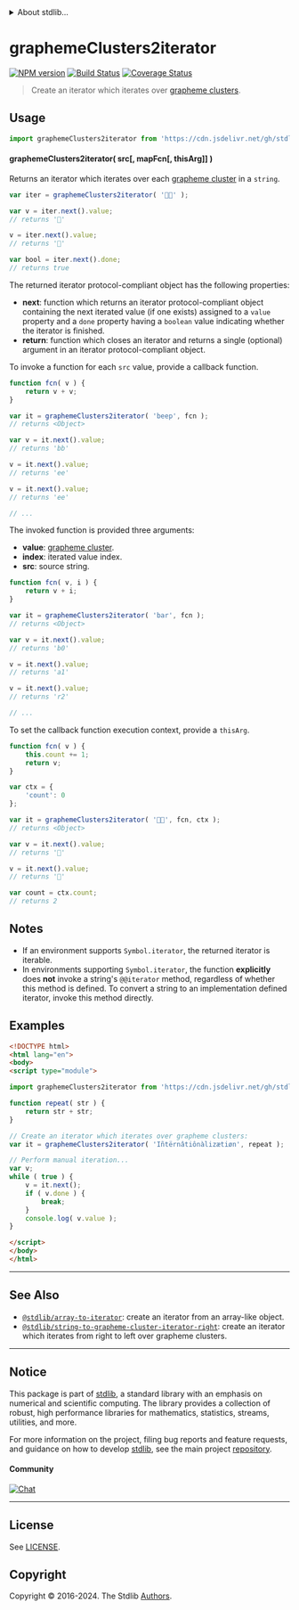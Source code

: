 <!--

@license Apache-2.0

Copyright (c) 2022 The Stdlib Authors.

Licensed under the Apache License, Version 2.0 (the "License");
you may not use this file except in compliance with the License.
You may obtain a copy of the License at

   http://www.apache.org/licenses/LICENSE-2.0

Unless required by applicable law or agreed to in writing, software
distributed under the License is distributed on an "AS IS" BASIS,
WITHOUT WARRANTIES OR CONDITIONS OF ANY KIND, either express or implied.
See the License for the specific language governing permissions and
limitations under the License.

-->


<details>
  <summary>
    About stdlib...
  </summary>
  <p>We believe in a future in which the web is a preferred environment for numerical computation. To help realize this future, we've built stdlib. stdlib is a standard library, with an emphasis on numerical and scientific computation, written in JavaScript (and C) for execution in browsers and in Node.js.</p>
  <p>The library is fully decomposable, being architected in such a way that you can swap out and mix and match APIs and functionality to cater to your exact preferences and use cases.</p>
  <p>When you use stdlib, you can be absolutely certain that you are using the most thorough, rigorous, well-written, studied, documented, tested, measured, and high-quality code out there.</p>
  <p>To join us in bringing numerical computing to the web, get started by checking us out on <a href="https://github.com/stdlib-js/stdlib">GitHub</a>, and please consider <a href="https://opencollective.com/stdlib">financially supporting stdlib</a>. We greatly appreciate your continued support!</p>
</details>

# graphemeClusters2iterator

[![NPM version][npm-image]][npm-url] [![Build Status][test-image]][test-url] [![Coverage Status][coverage-image]][coverage-url] <!-- [![dependencies][dependencies-image]][dependencies-url] -->

> Create an iterator which iterates over [grapheme clusters][unicode-text-segmentation].

<!-- Section to include introductory text. Make sure to keep an empty line after the intro `section` element and another before the `/section` close. -->

<section class="intro">

</section>

<!-- /.intro -->

<!-- Package usage documentation. -->



<section class="usage">

## Usage

```javascript
import graphemeClusters2iterator from 'https://cdn.jsdelivr.net/gh/stdlib-js/string-to-grapheme-cluster-iterator@v0.2.1-esm/index.mjs';
```

#### graphemeClusters2iterator( src\[, mapFcn\[, thisArg]] )

Returns an iterator which iterates over each [grapheme cluster][unicode-text-segmentation] in a `string`.

```javascript
var iter = graphemeClusters2iterator( '🌷🍕' );

var v = iter.next().value;
// returns '🌷'

v = iter.next().value;
// returns '🍕'

var bool = iter.next().done;
// returns true
```

The returned iterator protocol-compliant object has the following properties:

-   **next**: function which returns an iterator protocol-compliant object containing the next iterated value (if one exists) assigned to a `value` property and a `done` property having a `boolean` value indicating whether the iterator is finished.
-   **return**: function which closes an iterator and returns a single (optional) argument in an iterator protocol-compliant object.

To invoke a function for each `src` value, provide a callback function.

```javascript
function fcn( v ) {
    return v + v;
}

var it = graphemeClusters2iterator( 'beep', fcn );
// returns <Object>

var v = it.next().value;
// returns 'bb'

v = it.next().value;
// returns 'ee'

v = it.next().value;
// returns 'ee'

// ...
```

The invoked function is provided three arguments:

-   **value**: [grapheme cluster][unicode-text-segmentation].
-   **index**: iterated value index.
-   **src**: source string.

```javascript
function fcn( v, i ) {
    return v + i;
}

var it = graphemeClusters2iterator( 'bar', fcn );
// returns <Object>

var v = it.next().value;
// returns 'b0'

v = it.next().value;
// returns 'a1'

v = it.next().value;
// returns 'r2'

// ...
```

To set the callback function execution context, provide a `thisArg`.

```javascript
function fcn( v ) {
    this.count += 1;
    return v;
}

var ctx = {
    'count': 0
};

var it = graphemeClusters2iterator( '🌷🍕', fcn, ctx );
// returns <Object>

var v = it.next().value;
// returns '🌷'

v = it.next().value;
// returns '🍕'

var count = ctx.count;
// returns 2
```

</section>

<!-- /.usage -->

<!-- Package usage notes. Make sure to keep an empty line after the `section` element and another before the `/section` close. -->

<section class="notes">

## Notes

-   If an environment supports `Symbol.iterator`, the returned iterator is iterable.
-   In environments supporting `Symbol.iterator`, the function **explicitly** does **not** invoke a string's `@@iterator` method, regardless of whether this method is defined. To convert a string to an implementation defined iterator, invoke this method directly.

</section>

<!-- /.notes -->

<!-- Package usage examples. -->

<section class="examples">

## Examples

<!-- eslint no-undef: "error" -->

```html
<!DOCTYPE html>
<html lang="en">
<body>
<script type="module">

import graphemeClusters2iterator from 'https://cdn.jsdelivr.net/gh/stdlib-js/string-to-grapheme-cluster-iterator@v0.2.1-esm/index.mjs';

function repeat( str ) {
    return str + str;
}

// Create an iterator which iterates over grapheme clusters:
var it = graphemeClusters2iterator( 'Iñtërnâtiônàlizætiøn', repeat );

// Perform manual iteration...
var v;
while ( true ) {
    v = it.next();
    if ( v.done ) {
        break;
    }
    console.log( v.value );
}

</script>
</body>
</html>
```

</section>

<!-- /.examples -->

<!-- Section to include cited references. If references are included, add a horizontal rule *before* the section. Make sure to keep an empty line after the `section` element and another before the `/section` close. -->

<section class="references">

</section>

<!-- /.references -->

<!-- Section for related `stdlib` packages. Do not manually edit this section, as it is automatically populated. -->

<section class="related">

* * *

## See Also

-   <span class="package-name">[`@stdlib/array-to-iterator`][@stdlib/array/to-iterator]</span><span class="delimiter">: </span><span class="description">create an iterator from an array-like object.</span>
-   <span class="package-name">[`@stdlib/string-to-grapheme-cluster-iterator-right`][@stdlib/string/to-grapheme-cluster-iterator-right]</span><span class="delimiter">: </span><span class="description">create an iterator which iterates from right to left over grapheme clusters.</span>

</section>

<!-- /.related -->

<!-- Section for all links. Make sure to keep an empty line after the `section` element and another before the `/section` close. -->


<section class="main-repo" >

* * *

## Notice

This package is part of [stdlib][stdlib], a standard library with an emphasis on numerical and scientific computing. The library provides a collection of robust, high performance libraries for mathematics, statistics, streams, utilities, and more.

For more information on the project, filing bug reports and feature requests, and guidance on how to develop [stdlib][stdlib], see the main project [repository][stdlib].

#### Community

[![Chat][chat-image]][chat-url]

---

## License

See [LICENSE][stdlib-license].


## Copyright

Copyright &copy; 2016-2024. The Stdlib [Authors][stdlib-authors].

</section>

<!-- /.stdlib -->

<!-- Section for all links. Make sure to keep an empty line after the `section` element and another before the `/section` close. -->

<section class="links">

[npm-image]: http://img.shields.io/npm/v/@stdlib/string-to-grapheme-cluster-iterator.svg
[npm-url]: https://npmjs.org/package/@stdlib/string-to-grapheme-cluster-iterator

[test-image]: https://github.com/stdlib-js/string-to-grapheme-cluster-iterator/actions/workflows/test.yml/badge.svg?branch=v0.2.1
[test-url]: https://github.com/stdlib-js/string-to-grapheme-cluster-iterator/actions/workflows/test.yml?query=branch:v0.2.1

[coverage-image]: https://img.shields.io/codecov/c/github/stdlib-js/string-to-grapheme-cluster-iterator/main.svg
[coverage-url]: https://codecov.io/github/stdlib-js/string-to-grapheme-cluster-iterator?branch=v0.2.1

<!--

[dependencies-image]: https://img.shields.io/david/stdlib-js/string-to-grapheme-cluster-iterator.svg
[dependencies-url]: https://david-dm.org/stdlib-js/string-to-grapheme-cluster-iterator/main

-->

[chat-image]: https://img.shields.io/gitter/room/stdlib-js/stdlib.svg
[chat-url]: https://app.gitter.im/#/room/#stdlib-js_stdlib:gitter.im

[stdlib]: https://github.com/stdlib-js/stdlib

[stdlib-authors]: https://github.com/stdlib-js/stdlib/graphs/contributors

[umd]: https://github.com/umdjs/umd
[es-module]: https://developer.mozilla.org/en-US/docs/Web/JavaScript/Guide/Modules

[deno-url]: https://github.com/stdlib-js/string-to-grapheme-cluster-iterator/tree/deno
[deno-readme]: https://github.com/stdlib-js/string-to-grapheme-cluster-iterator/blob/deno/README.md
[umd-url]: https://github.com/stdlib-js/string-to-grapheme-cluster-iterator/tree/umd
[umd-readme]: https://github.com/stdlib-js/string-to-grapheme-cluster-iterator/blob/umd/README.md
[esm-url]: https://github.com/stdlib-js/string-to-grapheme-cluster-iterator/tree/esm
[esm-readme]: https://github.com/stdlib-js/string-to-grapheme-cluster-iterator/blob/esm/README.md
[branches-url]: https://github.com/stdlib-js/string-to-grapheme-cluster-iterator/blob/main/branches.md

[stdlib-license]: https://raw.githubusercontent.com/stdlib-js/string-to-grapheme-cluster-iterator/main/LICENSE

[unicode-text-segmentation]: http://www.unicode.org/reports/tr29/

<!-- <related-links> -->

[@stdlib/array/to-iterator]: https://github.com/stdlib-js/array-to-iterator/tree/esm

[@stdlib/string/to-grapheme-cluster-iterator-right]: https://github.com/stdlib-js/string-to-grapheme-cluster-iterator-right/tree/esm

<!-- </related-links> -->

</section>

<!-- /.links -->
